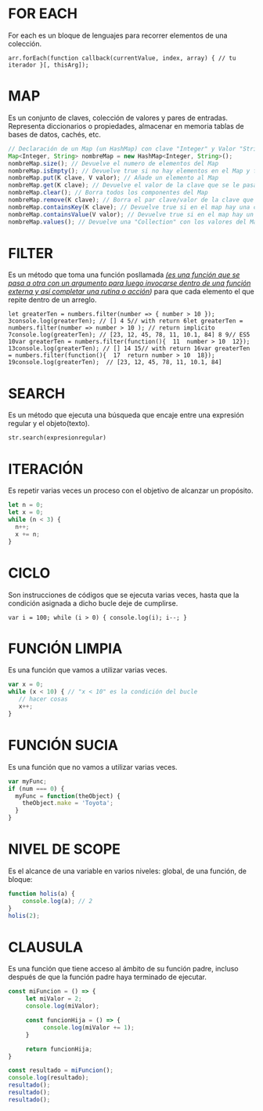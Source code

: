 # FOR EACH

For each es un bloque de lenguajes para recorrer elementos de una colección.

`arr.forEach(function callback(currentValue, index, array) {
    // tu iterador
}[, thisArg]);`

# MAP

Es un conjunto de claves, colección de valores y pares de entradas. Representa diccionarios o propiedades, almacenar en memoria tablas de bases de datos, cachés, etc.

```js
// Declaración de un Map (un HashMap) con clave "Integer" y Valor "String". Las claves pueden ser de cualquier tipo de objetos, aunque los más utilizados como clave son los objetos predefinidos de Java como String, Integer, Double ... !!!!CUIDADO los Map no permiten datos atómicos
Map<Integer, String> nombreMap = new HashMap<Integer, String>();
nombreMap.size(); // Devuelve el numero de elementos del Map
nombreMap.isEmpty(); // Devuelve true si no hay elementos en el Map y false si si los hay
nombreMap.put(K clave, V valor); // Añade un elemento al Map
nombreMap.get(K clave); // Devuelve el valor de la clave que se le pasa como parámetro o 'null' si la clave no existe
nombreMap.clear(); // Borra todos los componentes del Map
nombreMap.remove(K clave); // Borra el par clave/valor de la clave que se le pasa como parámetro
nombreMap.containsKey(K clave); // Devuelve true si en el map hay una clave que coincide con K
nombreMap.containsValue(V valor); // Devuelve true si en el map hay un Valor que coincide con V
nombreMap.values(); // Devuelve una "Collection" con los valores del Map
```

# FILTER

Es un método que toma una función posllamada *<u>(es una función que se pasa a otra con un argumento para luego invocarse dentro de una función externa y así completar una rutina o acción</u>)* para que cada elemento el que repite dentro de un arreglo.

`let greaterTen = numbers.filter(number => { number > 10 }); 3console.log(greaterTen); // [] 4 5// with return 6let greaterTen = numbers.filter(number => number > 10 ); // return implicito 7console.log(greaterTen); // [23, 12, 45, 78, 11, 10.1, 84] 8 9// ES5 10var greaterTen = numbers.filter(function(){  11  number > 10  12}); 13console.log(greaterTen); // [] 14 15// with return 16var greaterTen = numbers.filter(function(){  17  return number > 10  18}); 19console.log(greaterTen);  // [23, 12, 45, 78, 11, 10.1, 84]`

# SEARCH

Es un método que ejecuta una búsqueda que encaje entre una expresión regular y el objeto(texto).

`str.search(expresionregular)`

# ITERACIÓN

Es repetir varias veces un proceso con el objetivo de alcanzar un propósito.

```js
let n = 0;
let x = 0;
while (n < 3) {
  n++;
  x += n;
}
```

# CICLO

Son instrucciones de códigos que se ejecuta varias veces, hasta que la condición asignada a dicho bucle deje de cumplirse.

`var i = 100;
while (i > 0) {
  console.log(i);
  i--;
}`

# FUNCIÓN LIMPIA

Es una función que vamos a utilizar varias veces.

```js
var x = 0;
while (x < 10) { // "x < 10" es la condición del bucle
   // hacer cosas
   x++;
}
```

# FUNCIÓN SUCIA

Es una función que no vamos a utilizar varias veces.

```js
var myFunc;
if (num === 0) {
  myFunc = function(theObject) {
    theObject.make = 'Toyota';
  }
}
```

#  NIVEL DE SCOPE

Es el alcance de una variable en varios niveles: global, de una función, de bloque:

```js
function holis(a) {
    console.log(a); // 2
}
holis(2); 
```

# CLAUSULA

Es una función que tiene acceso al ámbito de su función padre, incluso después de que la función padre haya terminado de ejecutar.

```js
const miFuncion = () => {
     let miValor = 2;
     console.log(miValor);

     const funcionHija = () => {
          console.log(miValor += 1);
     }

     return funcionHija;
}

const resultado = miFuncion();
console.log(resultado);
resultado();
resultado();
resultado();
```